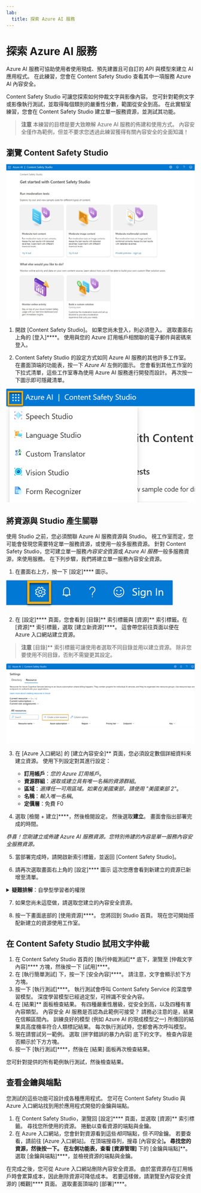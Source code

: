 ```yaml
---
lab:
  title: 探索 Azure AI 服務
---
```


# 探索 Azure AI 服務

Azure AI 服務可協助使用者使用現成、預先建置且可自訂的 API 與模型來建立 AI 應用程式。 在此練習，您會在 Content Safety Studio 查看其中一項服務 Azure AI 內容安全。

Content Safety Studio 可讓您探索如何仲裁文字與影像內容。 您可針對範例文字或影像執行測試，並取得每個類別的嚴重性分數，範圍從安全到高。 在此實驗室練習，您會在 Content Safety Studio 建立單一服務資源，並測試其功能。 

> **注意** 本練習的目標是要大致瞭解 Azure AI 服務的佈建和使用方式。 內容安全僅作為範例，但並不要求您透過此練習獲得有關內容安全的全面知識！

## 瀏覽 Content Safety Studio 

![Content Safety Studio 登陸頁面的螢幕擷取畫面。](./media/content-safety/content-safety-getting-started.png)

1. 開啟 [Content Safety Studio][](https://contentsafety.cognitive.azure.com?azure-portal=true)。 如果您尚未登入，則必須登入。 選取畫面右上角的 [登入]****。 使用與您的 Azure 訂用帳戶相關聯的電子郵件與密碼來登入。 

2. Content Safety Studio 的設定方式如同 Azure AI 服務的其他許多工作室。 在畫面頂端的功能表，按一下 *Azure AI* 左側的圖示。 您會看到其他工作室的下拉式清單，這些工作室專為使用 Azure AI 服務進行開發而設計。 再次按一下圖示即可隱藏清單。

![Content Safety Studio 功能表的螢幕擷取畫面，其中切換選取已開啟以便切換至其他 Studio。](./media/content-safety/studio-toggle-icon.png)  

## 將資源與 Studio 產生關聯 

使用 Studio 之前，您必須關聯 Azure AI 服務資源與 Studio。 視工作室而定，您可能會發現您需要特定單一服務資源，或使用一般多服務資源。 針對 Content Safety Studio，您可建立單一服務*內容安全*資源或 *Azure AI 服務*一般多服務資源，來使用服務。 在下列步驟，我們將建立單一服務內容安全資源。 

1. 在畫面右上方，按一下 [設定]**** 圖示。 

![螢幕擷取畫面：設定圖示顯示於畫面右上方，在鈴鐺、問號與微笑圖示旁邊。](./media/content-safety/settings-toggle.png)

2. 在 [設定]**** 頁面，您會看到 [目錄]** 索引標籤與 [資源]** 索引標籤。在 [資源]** 索引標籤，選取 [建立新資源]****。 這會帶您前往頁面以便在 Azure 入口網站建立資源。

> **注意** [目錄]** 索引標籤可讓使用者選取不同目錄並用以建立資源。 除非您要使用不同目錄，否則不需變更其設定。 

![螢幕擷取畫面：從 Content Safety Studio 的 [設定] 頁面選取 [建立新資源]。](./media/content-safety/create-new-resource-from-studio.png)

3. 在 [Azure 入口網站][](https://portal.azure.com?azure-portal=true) 的 [建立內容安全]** 頁面，您必須設定數個詳細資料來建立資源。 使用下列設定對其進行設定：
    - **訂用帳戶**：*您的 Azure 訂用帳戶*。
    - **資源群組**：*選取或建立具有唯一名稱的資源群組*。
    - **區域**：*選擇任一可用區域。如果在美國東部，請使用 "美國東部 2"*。
    - **名稱**：*輸入唯一名稱*。
    - **定價層**：免費 F0

4. 選取 [檢閱 + 建立]****，然後檢閱設定。 然後選取**建立**。 畫面會指出部署完成的時間。 

*恭喜！您剛建立或佈建 Azure AI 服務資源。您特別佈建的內容是單一服務內容安全服務資源。*

5. 當部署完成時，請開啟新索引標籤，並返回 [Content Safety Studio][](https://contentsafety.cognitive.azure.com?azure-portal=true)。 

6. 請再次選取畫面右上角的 [設定]**** 圖示 這次您應會看到新建立的資源已新增至清單。  

<details>  
    <summary><b>疑難排解</b>：自學型學習者的權限</summary>
    <p><b>如果您使用講師提供的實驗室環境，您可以跳過這些步驟。</b> 否則，請繼續進行下列步驟：</p>
    <ul>
        <li>選取 [設定]** 畫面底部的 [檢視 Azure 入口網站中的所有屬性]<b></b>。</li>
        <li>在 Azure 入口網站中，選取您剛才建立的 [內容安全性]<em></em> 資源。 然後在左側窗格中，選取 [存取控制 (IAM)]<b></b>。 然後在開啟的窗格中，選取加號旁的 [新增]<b></b>，然後選取 [新增角色指派]<b></b>。</li>
        <li>在角色清單中搜尋<b>認知服務使用者</b>，然後加以選取。 然後選取<b>下一步</b>。 </li>
        <li>在 [存取權指派對象為]<b></b> 下，選取 [使用者、群組或服務主體]<b></b>，然後選擇 [+ 選取成員]<b></b>，選取您的名字。 將描述處保留空白。</li>
        <li>選取 [下一步]。 在 [指派類型]<b></b> 頁面上，選取 [指派類型：作用中]<b></b>。 選取 [指派持續時間：永久]<b></b>。 選取 [下一步]。</li>
        <li>選取 [檢閱並指派]<b></b>，然後再次選取 [檢閱並指派]<b></b> 以新增角色指派。</li>
        <li>返回位於 https://contentsafety.cognitive.azure.com 的 Content Safety Studio。 然後選取畫面右上方的 [設定]<b></b> 圖示。 選取您已建立的內容安全資源。 檢查以確定<em>目前的角色指派</em>包含 <b>認知服務使用者</b>。 您可能需要等候一會兒，然後重新整理頁面，才能看到角色指派顯示。</li>
    </ul>
</details>

7. 如果您尚未這麼做，請選取您建立的內容安全資源。 

8. 按一下畫面底部的 [使用資源]****。 您將回到 Studio 首頁。 現在您可開始搭配新建立的資源使用工作室。

## 在 Content Safety Studio 試用文字仲裁

1. 在 Content Safety Studio 首頁的 [執行仲裁測試]** 底下，瀏覽至 [仲裁文字內容]**** 方塊，然後按一下 [試用]****。
2. 在 [執行簡單測試] 下，按一下 [安全內容]****。 請注意，文字會顯示於下方方塊。 
3. 按一下 [執行測試]****。 執行測試會呼叫 Content Safety Service 的深度學習模型。 深度學習模型已經過定型，可辨識不安全內容。
4. 在 [結果]** 面板檢查結果。 有四種嚴重性層級，從安全到高，以及四種有害內容類型。 內容安全 AI 服務是否認為此範例可接受？ 請務必注意的是，結果在信賴區間內。 訓練良好的模型 (例如 Azure AI 的現成模型之一) 所傳回的結果具高度機率符合人類標記結果。 每次執行測試時，您都會再次呼叫模型。 
5. 現在請嘗試另一範例。 選取 [拼字錯誤的暴力內容] 底下的文字。 檢查內容是否顯示於下方方塊。
6. 按一下 [執行測試]****，然後在 [結果] 面板再次檢查結果。 

您可針對提供的所有範例執行測試，然後檢查結果。

## 查看金鑰與端點

您測試的這些功能可設計成各種應用程式。 您可在 Content Safety Studio 與 Azure 入口網站找到用於應用程式開發的金鑰與端點。 

1. 在 Content Safety Studio，瀏覽回 [設定]**** 頁面，並選取 [資源]** 索引標籤。 尋找您所使用的資源。 捲動以查看資源的端點與金鑰。 
2. 在 Azure 入口網站，您會針對資源看到這些*相同*端點，但*不同*金鑰。 若要查看，請前往 [Azure 入口網站][](https://portal.azure.com?auzre-portal=true)。 在頂端搜尋列，搜尋 [內容安全]**。 尋找您的資源，然後按一下。 在左側功能表，查看 [資源管理]** 下的 [金鑰與端點]**。 選取 [金鑰與端點]****，並檢視資源的端點與金鑰。 

在完成之後，您可從 Azure 入口網站刪除內容安全資源。 由於當資源存在訂用帳戶時會累算成本，因此刪除資源可降低成本。 若要這樣做，請瀏覽至內容安全資源的 [概觀]**** 頁面。 選取畫面頂端的 [部署]****。

